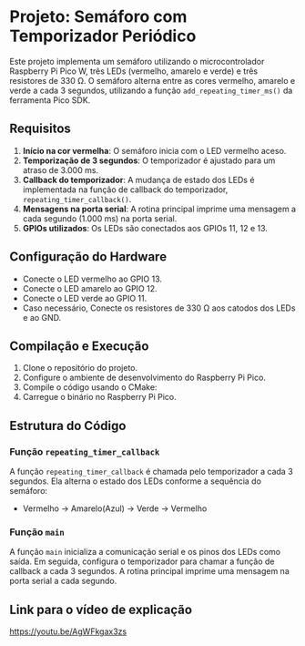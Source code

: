 # Projeto: Semáforo com Temporizador Periódico

Este projeto implementa um semáforo utilizando o microcontrolador Raspberry Pi Pico W, três LEDs (vermelho, amarelo e verde) e três resistores de 330 Ω. O semáforo alterna entre as cores vermelho, amarelo e verde a cada 3 segundos, utilizando a função `add_repeating_timer_ms()` da ferramenta Pico SDK.

## Requisitos

1. **Início na cor vermelha**: O semáforo inicia com o LED vermelho aceso.
2. **Temporização de 3 segundos**: O temporizador é ajustado para um atraso de 3.000 ms.
3. **Callback do temporizador**: A mudança de estado dos LEDs é implementada na função de callback do temporizador, `repeating_timer_callback()`.
4. **Mensagens na porta serial**: A rotina principal imprime uma mensagem a cada segundo (1.000 ms) na porta serial.
5. **GPIOs utilizados**: Os LEDs são conectados aos GPIOs 11, 12 e 13.

## Configuração do Hardware

- Conecte o LED vermelho ao GPIO 13.
- Conecte o LED amarelo ao GPIO 12.
- Conecte o LED verde ao GPIO 11.
- Caso necessário, Conecte os resistores de 330 Ω aos catodos dos LEDs e ao GND.

## Compilação e Execução

1. Clone o repositório do projeto.
2. Configure o ambiente de desenvolvimento do Raspberry Pi Pico.
3. Compile o código usando o CMake:
4. Carregue o binário no Raspberry Pi Pico.

## Estrutura do Código

### Função `repeating_timer_callback`

A função `repeating_timer_callback` é chamada pelo temporizador a cada 3 segundos. Ela alterna o estado dos LEDs conforme a sequência do semáforo:

- Vermelho -> Amarelo(Azul) -> Verde -> Vermelho

### Função `main`

A função `main` inicializa a comunicação serial e os pinos dos LEDs como saída. Em seguida, configura o temporizador para chamar a função de callback a cada 3 segundos. A rotina principal imprime uma mensagem na porta serial a cada segundo.

## Link para o vídeo de explicação
https://youtu.be/AgWFkgax3zs
